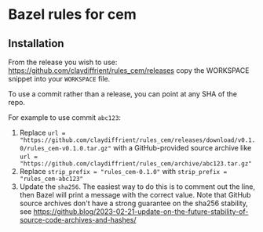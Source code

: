 # Bazel rules for cem

## Installation

From the release you wish to use:
<https://github.com/claydiffrient/rules_cem/releases>
copy the WORKSPACE snippet into your `WORKSPACE` file.

To use a commit rather than a release, you can point at any SHA of the repo.

For example to use commit `abc123`:

1. Replace `url = "https://github.com/claydiffrient/rules_cem/releases/download/v0.1.0/rules_cem-v0.1.0.tar.gz"` with a GitHub-provided source archive like `url = "https://github.com/claydiffrient/rules_cem/archive/abc123.tar.gz"`
1. Replace `strip_prefix = "rules_cem-0.1.0"` with `strip_prefix = "rules_cem-abc123"`
1. Update the `sha256`. The easiest way to do this is to comment out the line, then Bazel will
   print a message with the correct value. Note that GitHub source archives don't have a strong
   guarantee on the sha256 stability, see
   <https://github.blog/2023-02-21-update-on-the-future-stability-of-source-code-archives-and-hashes/>
